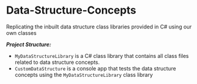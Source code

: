 # Data-Structure-Concepts
Replicating the inbuilt data structure class libraries provided in C# using our own classes

_**Project Structure:**_
- `MyDataStructureLibrary` is a C# class library that contains all class files related to data structure concepts.
- `CustomDataStructure` is a console app that tests the data structure concepts using the `MyDataStructureLibrary` class library
